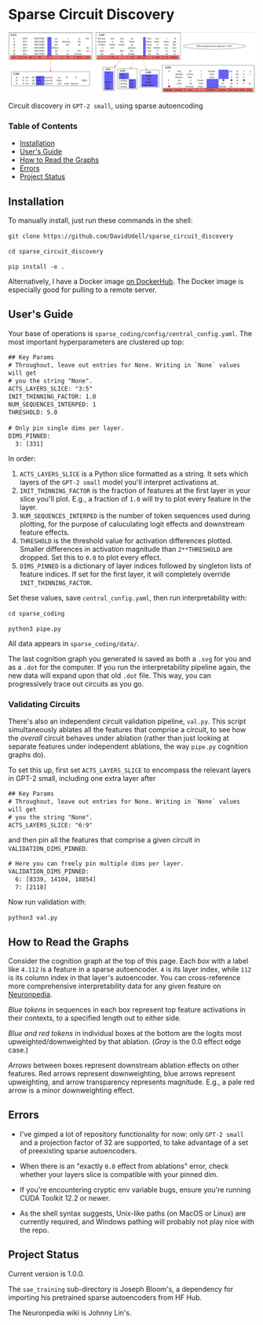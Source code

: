# Sparse Circuit Discovery
![Feature graph](header.png)

Circuit discovery in `GPT-2 small`, using sparse autoencoding

### Table of Contents
- [Installation](#installation)
- [User's Guide](#users-guide)
- [How to Read the Graphs](#how-to-read-the-graphs)
- [Errors](#errors)
- [Project Status](#project-status)

## Installation
To manually install, just run these commands in the shell:

`git clone https://github.com/DavidUdell/sparse_circuit_discovery`

`cd sparse_circuit_discovery`

`pip install -e .`

Alternatively, I have a Docker image [on
DockerHub](https://hub.docker.com/r/davidudell/sparse_circuit_discovery). The
Docker image is especially good for pulling to a remote server.

## User's Guide
Your base of operations is `sparse_coding/config/central_config.yaml`.
The most important hyperparameters are clustered up top:

```
## Key Params
# Throughout, leave out entries for None. Writing in `None` values will get
# you the string "None".
ACTS_LAYERS_SLICE: "3:5"
INIT_THINNING_FACTOR: 1.0
NUM_SEQUENCES_INTERPED: 1
THRESHOLD: 5.0

# Only pin single dims per layer.
DIMS_PINNED:
  3: [331]
```

In order:
1. `ACTS_LAYERS_SLICE` is a Python slice formatted as a string. It sets which
   layers of the `GPT-2 small` model you'll interpret activations at.
2. `INIT_THINNING_FACTOR` is the fraction of features at the first layer in
   your slice you'll plot. E.g., a fraction of `1.0` will try to plot every
   feature in the layer.
3. `NUM_SEQUENCES_INTERPED` is the number of token sequences used during
   plotting, for the purpose of caluculating logit effects and downstream
   feature effects.
4. `THRESHOLD` is the threshold value for activation differences plotted.
   Smaller differences in activation magnitude than `2**THRESHOLD` are dropped.
   Set this to `0.0` to plot every effect.
5. `DIMS_PINNED` is a dictionary of layer indices followed by singleton lists
   of feature indices. If set for the first layer, it will completely override
   `INIT_THINNING_FACTOR`.

Set these values, save `central_config.yaml`, then run interpretability with:

`cd sparse_coding`

`python3 pipe.py`

All data appears in `sparse_coding/data/`.

The last cognition graph you generated is saved as both a `.svg` for you and as
a `.dot` for the computer. If you run the interpretability pipeline again, the
new data will expand upon that old `.dot` file. This way, you can progressively
trace out circuits as you go.

### Validating Circuits
There's also an independent circuit validation pipeline, `val.py`. This script
simultaneously ablates all the features that comprise a circuit, to see how the
_overall_ circuit behaves under ablation (rather than just looking at separate
features under independent ablations, the way `pipe.py` cognition graphs do).

To set this up, first set `ACTS_LAYERS_SLICE` to encompass the relevant layers
in GPT-2 small, including one extra layer after
```
## Key Params
# Throughout, leave out entries for None. Writing in `None` values will get
# you the string "None".
ACTS_LAYERS_SLICE: "6:9"
```
and then pin all the features that comprise a given circuit in
`VALIDATION_DIMS_PINNED`.
```
# Here you can freely pin multiple dims per layer.
VALIDATION_DIMS_PINNED:
  6: [8339, 14104, 18854]
  7: [2118]
```
Now run validation with:

`python3 val.py`

## How to Read the Graphs
Consider the cognition graph at the top of this page. Each _box_ with a label
like `4.112` is a feature in a sparse autoencoder. `4` is its layer index,
while `112` is its column index in that layer's autoencoder. You can
cross-reference more comprehensive interpretability data for any given feature
on [Neuronpedia](https://www.neuronpedia.org/gpt2-small).

_Blue tokens_ in sequences in each box represent top feature activations in
their contexts, to a specified length out to either side.

_Blue and red tokens_ in individual boxes at the bottom are the logits most
upweighted/downweighted by that ablation. (_Gray_ is the 0.0 effect edge case.)

_Arrows_ between boxes represent downstream ablation effects on other features.
Red arrows represent downweighting, blue arrows represent upweighting, and
arrow transparency represents magnitude. E.g., a pale red arrow is a minor
downweighting effect.

## Errors
- I've gimped a lot of repository functionality for now: only `GPT-2 small` and
  a projection factor of 32 are supported, to take advantage of a set of
  preexisting sparse autoencoders.

- When there is an "exactly `0.0` effect from ablations" error, check whether
  your layers slice is compatible with your pinned dim.

- If you're encountering cryptic env variable bugs, ensure you're running CUDA
  Toolkit 12.2 or newer.

- As the shell syntax suggests, Unix-like paths (on MacOS or Linux) are
  currently required, and Windows pathing will probably not play nice with the
  repo.

## Project Status
Current version is 1.0.0.

The `sae_training` sub-directory is Joseph Bloom's, a dependency for importing
his pretrained sparse autoencoders from HF Hub.

The Neuronpedia wiki is Johnny Lin's.
